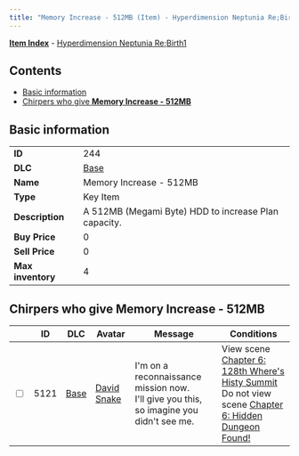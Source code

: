 ```yaml
---
title: "Memory Increase - 512MB (Item) - Hyperdimension Neptunia Re;Birth1"
---
```


[**Item Index**](/neptunia/rb1/item/index.html) - [Hyperdimension Neptunia Re;Birth1](/neptunia/rb1)

## Contents

- [Basic information](#basic-information)
- [Chirpers who give **Memory Increase - 512MB**](#chirpers-who-give-memory-increase-512mb)

## Basic information

|   |   |
| -- | -- |
| **ID** | 244 |
| **DLC** | [Base](/neptunia/rb1/dlc/1-base.html) |
| **Name** | Memory Increase - 512MB |
| **Type** | Key Item |
| **Description** | A 512MB (Megami Byte) HDD to increase Plan capacity. |
| **Buy Price** | 0 |
| **Sell Price** | 0 |
| **Max inventory** | 4 |

## Chirpers who give **Memory Increase - 512MB**

|    | ID | DLC | Avatar | Message | Conditions |
| -- | -- | --- | ------ | ------- | ---------- |
| <input type="checkbox" id="rb1-chirper-event-1-5121" class="trackbox" /> | 5121 | [Base](/neptunia/rb1/dlc/1-base.html) | [David Snake](/neptunia/rb1/avatar/1-232-david-snake.html) | I'm on a reconnaissance mission now.<br />I'll give you this, so imagine you didn't see me. | View scene [Chapter 6: 128th Where's Histy Summit](/neptunia/rb1/scene/1-601-chapter-6-128th-wheres-histy-summit.html)<br />Do not view scene [Chapter 6: Hidden Dungeon Found!](/neptunia/rb1/scene/1-609-chapter-6-hidden-dungeon-found.html) |